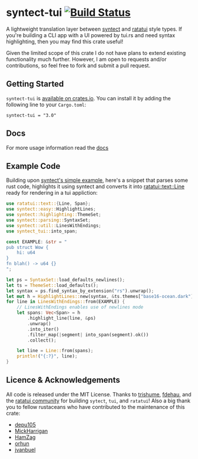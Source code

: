 # syntect-tui [![Build Status](https://app.travis-ci.com/chanq-io/syntect-tui.svg?branch=main)](https://app.travis-ci.com/chanq-io/syntect-tui)
A lightweight translation layer between [syntect](https://github.com/trishume/syntect) and
[ratatui](https://github.com/ratatui-org/ratatui) style types. If you're building a CLI app with a UI powered by tui.rs and need syntax highlighting, then you may find this crate useful!

Given the limited scope of this crate I do not have plans to extend existing functionality much further. However, I am open to requests and/or contributions, so feel free to fork and submit a pull request.

## Getting Started
`syntect-tui` is [available on crates.io](https://crates.io/crates/syntect-tui). You can install it by adding the following line to your `Cargo.toml`:

```
syntect-tui = "3.0"
```

## Docs
For more usage information read the [docs](https://docs.rs/syntect-tui/latest/syntect_tui/)

## Example Code
Building upon [syntect's simple example](https://github.com/trishume/syntect#example-code), here's a
snippet that parses some rust code, highlights it using syntect and converts it into
[ratatui::text::Line](https://docs.rs/ratatui/latest/ratatui/text/struct.Line.html) ready for rendering in a tui appliction:
```rust
use ratatui::text::{Line, Span};
use syntect::easy::HighlightLines;
use syntect::highlighting::ThemeSet;
use syntect::parsing::SyntaxSet;
use syntect::util::LinesWithEndings;
use syntect_tui::into_span;

const EXAMPLE: &str = "
pub struct Wow {
    hi: u64
}
fn blah() -> u64 {}
";

let ps = SyntaxSet::load_defaults_newlines();
let ts = ThemeSet::load_defaults();
let syntax = ps.find_syntax_by_extension("rs").unwrap();
let mut h = HighlightLines::new(syntax, &ts.themes["base16-ocean.dark"]);
for line in LinesWithEndings::from(EXAMPLE) {
    // LinesWithEndings enables use of newlines mode
    let spans: Vec<Span> = h
        .highlight_line(line, &ps)
        .unwrap()
        .into_iter()
        .filter_map(|segment| into_span(segment).ok())
        .collect();

    let line = Line::from(spans);
    println!("{:?}", line);
}
```

## Licence & Acknowledgements
 All code is released under the MIT License. Thanks to [trishume](https://github.com/trishume),
 [fdehau](https://github.com/fdehau/), and the [ratatui
 community](https://github.com/ratatui-org/ratatui) for building `sytect`, `tui`, and `ratatui`!
 Also a big thank you to fellow rustaceans who have contributed to the maintenance of this crate:

- [depu105](https://github.com/deepu105)
- [MickHarrigan](https://github.com/MickHarrigan)
- [HamZag](https://github.com/zaghaghi)
- [orhun](https://github.com/orhun)
- [jvanbuel](https://github.com/jvanbuel)
